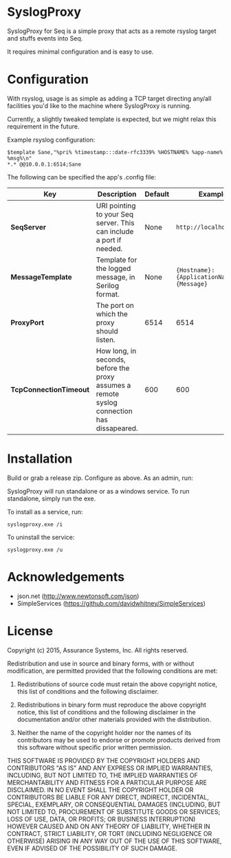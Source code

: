 SyslogProxy
===

SyslogProxy for Seq is a simple proxy that acts as a remote rsyslog target and stuffs events into Seq.

It requires minimal configuration and is easy to use.

Configuration
===
With rsyslog, usage is as simple as adding a TCP target directing any/all facilities you'd like to the machine where SyslogProxy is running.

Currently, a slightly tweaked template is expected, but we might relax this requirement in the future.

Example rsyslog configuration:

```
$template Sane,"%pri% %timestamp:::date-rfc3339% %HOSTNAME% %app-name% %msg%\n"
*.* @@10.0.0.1:6514;Sane
```

The following can be specified the app's .config file:

Key | Description | Default | Example
--- | ---- | ----- | ------
|**SeqServer**|URI pointing to your Seq server. This can include a port if needed. | None | `http://localhost:5341`
|**MessageTemplate**|Template for the logged message, in Serilog format.|None|`{Hostname}:{ApplicationName}{Message}`
|**ProxyPort**|The port on which the proxy should listen.|6514|6514
|**TcpConnectionTimeout**|How long, in seconds, before the proxy assumes a remote syslog connection has dissapeared.|600|600



Installation
===
Build or grab a release zip. Configure as above. As an admin, run:

SyslogProxy will run standalone or as a windows service. To run standalone, simply run the exe.

To install as a service, run:

    syslogproxy.exe /i

To uninstall the service:

    syslogproxy.exe /u

Acknowledgements
===
* json.net (http://www.newtonsoft.com/json)
* SimpleServices (https://github.com/davidwhitney/SimpleServices)

License
===
Copyright (c) 2015, Assurance Systems, Inc.
All rights reserved.

Redistribution and use in source and binary forms, with or without modification, are permitted provided that the following conditions are met:

1. Redistributions of source code must retain the above copyright notice, this list of conditions and the following disclaimer.

2. Redistributions in binary form must reproduce the above copyright notice, this list of conditions and the following disclaimer in the documentation and/or other materials provided with the distribution.

3. Neither the name of the copyright holder nor the names of its contributors may be used to endorse or promote products derived from this software without specific prior written permission.

THIS SOFTWARE IS PROVIDED BY THE COPYRIGHT HOLDERS AND CONTRIBUTORS "AS IS" AND ANY EXPRESS OR IMPLIED WARRANTIES, INCLUDING, BUT NOT LIMITED TO, THE IMPLIED WARRANTIES OF MERCHANTABILITY AND FITNESS FOR A PARTICULAR PURPOSE ARE DISCLAIMED. IN NO EVENT SHALL THE COPYRIGHT HOLDER OR CONTRIBUTORS BE LIABLE FOR ANY DIRECT, INDIRECT, INCIDENTAL, SPECIAL, EXEMPLARY, OR CONSEQUENTIAL DAMAGES (INCLUDING, BUT NOT LIMITED TO, PROCUREMENT OF SUBSTITUTE GOODS OR SERVICES; LOSS OF USE, DATA, OR PROFITS; OR BUSINESS INTERRUPTION) HOWEVER CAUSED AND ON ANY THEORY OF LIABILITY, WHETHER IN CONTRACT, STRICT LIABILITY, OR TORT (INCLUDING NEGLIGENCE OR OTHERWISE) ARISING IN ANY WAY OUT OF THE USE OF THIS SOFTWARE, EVEN IF ADVISED OF THE POSSIBILITY OF SUCH DAMAGE.
